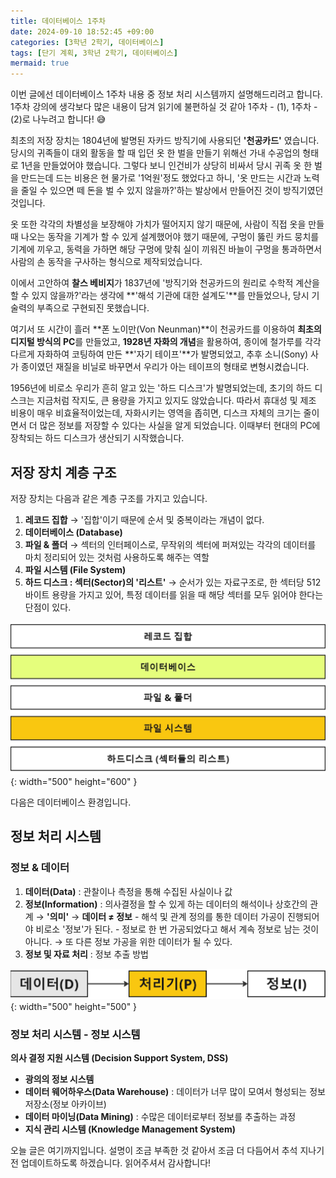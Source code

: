 ```yaml
---
title: 데이터베이스 1주차
date: 2024-09-10 18:52:45 +09:00
categories: [3학년 2학기, 데이터베이스]
tags: [단기 계획, 3학년 2학기, 데이터베이스]
mermaid: true
---
```


이번 글에선 데이터베이스 1주차 내용 중 정보 처리 시스템까지 설명해드리려고 합니다.  
1주차 강의에 생각보다 많은 내용이 담겨 읽기에 불편하실 것 같아 1주차 - (1), 1주차 - (2)로 나누려고 합니다! 😅

최초의 저장 장치는 1804년에 발명된 자카드 방직기에 사용되던 **'천공카드'** 였습니다.  
당시의 귀족들이 대외 활동을 할 때 입던 옷 한 벌을 만들기 위해선 가내 수공업의 형태로 1년을 만들었어야 했습니다. 그렇다 보니 인건비가 상당히 비싸서 당시 귀족 옷 한 벌을 만드는데 드는 비용은 현 물가로 '1억원'정도 했었다고 하니, '옷 만드는 시간과 노력을 줄일 수 있으면 떼 돈을 벌 수 있지 않을까?'하는 발상에서 만들어진 것이 방직기였던 것입니다.

옷 또한 각각의 차별성을 보장해야 가치가 떨어지지 않기 때문에, 사람이 직접 옷을 만들 때 나오는 동작을 기계가 할 수 있게 설계했어야 했기 때문에, 구멍이 뚫린 카드 뭉치를 기계에 끼우고, 동력을 가하면 해당 구멍에 맞춰 실이 끼워진 바늘이 구멍을 통과하면서 사람의 손 동작을 구사하는 형식으로 제작되었습니다.

이에서 고안하여 **찰스 베비지**가 1837년에 '방직기와 천공카드의 원리로 수학적 계산을 할 수 있지 않을까?'라는 생각에 **'해석 기관에 대한 설계도'**를 만들었으나, 당시 기술력의 부족으로 구현되진 못했습니다.

여기서 또 시간이 흘러 **폰 노이만(Von Neunman)**이 천공카드를 이용하여 **최초의 디지털 방식의 PC**를 만들었고, **1928년 자화의 개념**을 활용하여, 종이에 철가루를 각각 다르게 자화하여 코팅하여 만든 **'자기 테이프'**가 발명되었고, 추후 소니(Sony) 사가 종이였던 재질을 비닐로 바꾸면서 우리가 아는 테이프의 형태로 변형시켰습니다.

1956년에 비로소 우리가 흔히 알고 있는 '하드 디스크'가 발명되었는데, 초기의 하드 디스크는 지금처럼 작지도, 큰 용량을 가지고 있지도 않았습니다. 따라서 휴대성 및 제조 비용이 매우 비효율적이었는데, 자화시키는 영역을 좁히면, 디스크 자체의 크기는 줄이면서 더 많은 정보를 저장할 수 있다는 사실을 알게 되었습니다. 이때부터 현대의 PC에 장착되는 하드 디스크가 생산되기 시작했습니다.

## **저장 장치 계층 구조**

저장 장치는 다음과 같은 계층 구조를 가지고 있습니다.

1. **레코드 집합**
   → '집합'이기 때문에 순서 및 중복이라는 개념이 없다.
2. **데이터베이스 (Database)**
3. **파일 & 폴더**
   → 섹터의 인터페이스로, 무작위의 섹터에 퍼져있는 각각의 데이터를 마치 정리되어 있는 것처럼 사용하도록 해주는 역할
4. **파일 시스템 (File System)**
5. **하드 디스크 : 섹터(Sector)의 '리스트'**
   → 순서가 있는 자료구조로, 한 섹터당 512바이트 용량을 가지고 있어, 특정 데이터를 읽을 때 해당 섹터를 모두 읽어야 한다는 단점이 있다.

![Desktop View](/assets/img/database/hierarchy.jpg){: width="500" height="600" }

다음은 데이터베이스 환경입니다.

## **정보 처리 시스템**

### **정보 & 데이터**

1. **데이터(Data)** : 관찰이나 측정을 통해 수집된 사실이나 값
2. **정보(Information)** : 의사결정을 할 수 있게 하는 데이터의 해석이나 상호간의 관계 → **'의미'**
   → **데이터 ≠ 정보** - 해석 및 관계 정의를 통한 데이터 가공이 진행되어야 비로소 '정보'가 된다. - 정보로 한 번 가공되었다고 해서 계속 정보로 남는 것이 아니다. → 또 다른 정보 가공을 위한 데이터가 될 수 있다.
3. **정보 및 자료 처리** : 정보 추출 방법

![Desktop View](/assets/img/database/process.jpg){: width="500" height="500" }

### 정보 처리 시스템 - **정보 시스템**

**의사 결정 지원 시스템 (Decision Support System, DSS)**

- **광의의 정보 시스템**
- **데이터 웨어하우스(Data Warehouse)** : 데이터가 너무 많이 모여서 형성되는 정보 저장소(정보 아카이브)
- **데이터 마이닝(Data Mining)** : 수많은 데이터로부터 정보를 추출하는 과정
- **지식 관리 시스템 (Knowledge Management System)**

오늘 글은 여기까지입니다. 설명이 조금 부족한 것 같아서 조금 더 다듬어서 추석 지나기 전 업데이트하도록 하겠습니다. 읽어주셔서 감사합니다!
